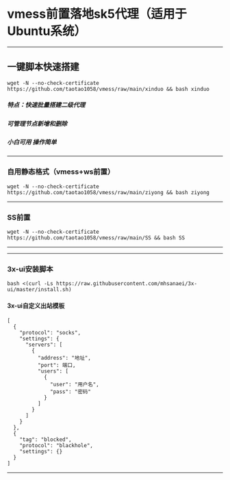 # vmess前置落地sk5代理（适用于Ubuntu系统）
---

##  一键脚本快速搭建
```
wget -N --no-check-certificate https://github.com/taotao1058/vmess/raw/main/xinduo && bash xinduo
```

#####  特点：快速批量搭建二级代理
#####        可管理节点新增和删除
#####        小白可用 操作简单

---
###  自用静态格式（vmess+ws前置）

```
wget -N --no-check-certificate https://github.com/taotao1058/vmess/raw/main/ziyong && bash ziyong
```

---

###  SS前置

```
wget -N --no-check-certificate https://github.com/taotao1058/vmess/raw/main/SS && bash SS
```

---


---

###  3x-ui安装脚本

```
bash <(curl -Ls https://raw.githubusercontent.com/mhsanaei/3x-ui/master/install.sh)
```


####  3x-ui自定义出站模板



```
[
  {
    "protocol": "socks",
    "settings": {
      "servers": [
        {
          "address": "地址",
          "port": 端口,
          "users": [
            {
              "user": "用户名",
              "pass": "密码"
            }
          ]
        }
      ]
    }
  },
  {
    "tag": "blocked",
    "protocol": "blackhole",
    "settings": {}
  }
]
```


---

